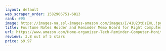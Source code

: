 ```yaml
---
layout: default 
﻿web_scraper_order: 1582906751-6813
rank: #95
image: https://images-na.ssl-images-amazon.com/images/I/41U23tDzEXL.jpg
title: Fourtune Notes Holder and Reminder Memo Board for Right Computer Monitors Screen Acrylic…
url: https://www.amazon.com/Home-organizer-Tech-Reminder-Computer-Monitors/dp/B06XDGPZYX/ref=zg_mw_office-products_95?_encoding=UTF8&psc=1&refRID=Y9VNBM18FDP0BQYNCJ3S
reviews: 3.8 out of 5 stars
price: $9.97 
---
```

